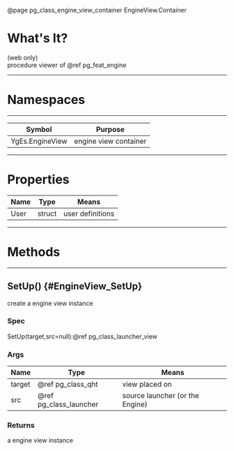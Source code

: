 ﻿@page pg_class_engine_view_container EngineView.Container

# What's It?

(web only)  
procedure viewer of @ref pg_feat_engine  

-----
# Namespaces

-----
| Symbol | Purpose |
|--------|---------|
| YgEs.EngineView | engine view container |

-----
# Properties

| Name | Type | Means |
|------|------|-------|
| User | struct | user definitions |

-----
# Methods

-----
## SetUp() {#EngineView_SetUp}

create a engine view instance

### Spec

SetUp(target,src=null):@ref pg_class_launcher_view

### Args

| Name | Type | Means |
|------|------|-------|
| target | @ref pg_class_qht | view placed on |
| src | @ref pg_class_launcher | source launcher (or the Engine) |

### Returns

a engine view instance
